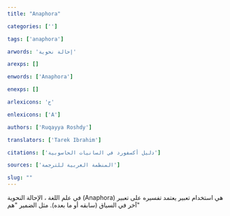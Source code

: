 ```yaml
---
title: "Anaphora"

categories: ['']

tags: ['anaphora']

arwords: 'إحالة نحوية'

arexps: []

enwords: ['Anaphora']

enexps: []

arlexicons: 'ح'

enlexicons: ['A']

authors: ['Ruqayya Roshdy']

translators: ['Tarek Ibrahim']

citations: ['دليل أكسفورد في السانيات الحاسوبية']

sources: ['المنظمة العربية للترجمة']

slug: ""
---
```


في علم اللغة ، الإحالة النحوية (Anaphora)  هي استخدام تعبير يعتمد تفسيره على تعبير آخر في السياق (سابقه أو ما بعده). مثل الضمير "هم"

